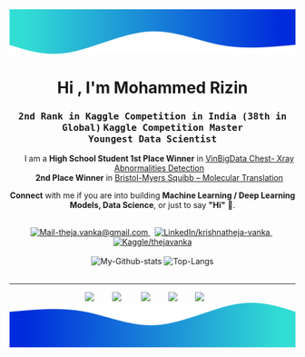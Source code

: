 <img alt="Wave me" src="./border-top.png/" />
<h1 align="center">Hi , I'm Mohammed Rizin</h1>
<h3 align='center'>
    <samp>2nd Rank in Kaggle Competition in India (38th in Global)</samp>
    <samp>Kaggle Competition Master</samp>
    <br/>
    <samp>Youngest Data Scientist</samp>
</h3>

<ul align='center' style="list-style-type:none;">
    		I am a <b> High School Student </b>
    <b> 	1st Place Winner</b> in  <a href="https://www.kaggle.com/c/vinbigdata-chest-xray-abnormalities-detection">VinBigData Chest- Xray Abnormalities Detection</a><br>
    <b> 	2nd Place Winner</b> in  <a href="https://www.kaggle.com/c/bms-molecular-translation">Bristol-Myers Squibb – Molecular Translation</a>
</ul>
<p align='center'>
    <b>Connect</b> with me if you are into building <b>Machine Learning / Deep Learning Models, Data Science</b>, or just to say <b>"Hi"</b> 👋.
</p>

<br/>

<div align='center'>
    <a href="mailto:mrizin2013@gmail.com" target="_blank" rel="noopener noreferrer">
        <img src="https://img.shields.io/badge/Mail_Me-c14438?style=for-the-badge&logo=Gmail&logoColor=white" alt="Mail-theja.vanka@gmail.com">
    </a>
    &nbsp;
    <a href="https://www.linkedin.com/in/morizin/" target="_blank" rel="noopener noreferrer">
        <img src="https://img.shields.io/badge/LinkedIn-%230077B5.svg?&style=for-the-badge&logo=linkedin&logoColor=white" alt="LinkedIn/krishnatheja-vanka">
    </a>
    &nbsp;
    <a href="https://kaggle.com/morizin" target="_blank" rel="noopener noreferrer">
        <img src="https://img.shields.io/badge/Kaggle-20BEFF.svg?&style=for-the-badge&logo=kaggle&logoColor=white" alt="Kaggle/thejavanka">
    </a>
</div>

<br/>

<div align='center'>
    <img src='https://github-readme-stats.vercel.app/api?username=morizin&show_icons=true&count_private=true&include_all_commits=true&custom_title=My%20Github%20Stats&hide_border=true' alt='My-Github-stats'>
    <img src='https://github-readme-stats.vercel.app/api/top-langs/?username=morizin&custom_title=Most%20Used%20Extensions&langs_count=3&hide_border=true&hide=html,css,MATLAB' alt='Top-Langs'>
</div>

<br/>

---

<div align='center' width="100%">
	<img src="https://www.vectorlogo.zone/logos/python/python-icon.svg" width="25px">&nbsp;&nbsp;&nbsp;&nbsp;&nbsp;&nbsp;&nbsp;
    <img src="https://www.vectorlogo.zone/logos/pytorch/pytorch-icon.svg" width="25px">
    &nbsp;&nbsp;&nbsp;&nbsp;&nbsp;&nbsp;&nbsp;
    <img src="https://www.vectorlogo.zone/logos/tensorflow/tensorflow-icon.svg" width="25px">&nbsp;&nbsp;&nbsp;&nbsp;&nbsp;&nbsp;&nbsp;
    <img src="https://upload.wikimedia.org/wikipedia/commons/1/18/ISO_C%2B%2B_Logo.svg" width="25px">&nbsp;&nbsp;&nbsp;&nbsp;&nbsp;&nbsp;&nbsp;
    <img src="https://www.vectorlogo.zone/logos/javascript/javascript-icon.svg" width="25px">&nbsp;&nbsp;&nbsp;&nbsp;&nbsp;&nbsp;&nbsp;
<br/>

<img alt="Wave me" src="./border-bot.png/" />

<!--h1 align="center">Activity</h1>
<h3 align='center'>
    <samp>Current Adventures</samp>
</h3>

<br/>

<ul align='left' style="list-style-type:none;">
    <li>:zap: Learning Golang for fun.</li>
    <li>:trollface: Thinking about the Julia Hype Train</li>
    <li>:relaxed: Binging on Beethoven</li>
    <li>:cyclone: Confused on Kaggle</li>
</ul -->
